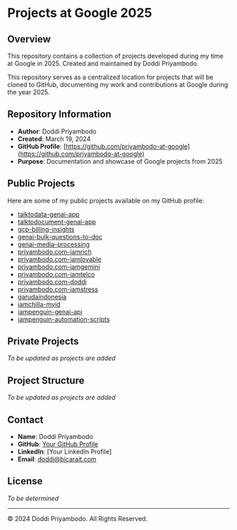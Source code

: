 # Projects at Google 2025

## Overview
This repository contains a collection of projects developed during my time at Google in 2025. Created and maintained by Doddi Priyambodo.

This repository serves as a centralized location for projects that will be cloned to GitHub, documenting my work and contributions at Google during the year 2025.

## Repository Information
- **Author**: Doddi Priyambodo
- **Created**: March 19, 2024
- **GitHub Profile**: [https://github.com/priyambodo-at-google](https://github.com/priyambodo-at-google)
- **Purpose**: Documentation and showcase of Google projects from 2025

## Public Projects
Here are some of my public projects available on my GitHub profile:
- [talktodata-genai-app](https://github.com/priyambodo-at-google/talktodata-genai-app)
- [talktodocument-genai-app](https://github.com/priyambodo-at-google/talktodocument-genai-app)
- [gcp-billing-insights](https://github.com/priyambodo-at-google/gcp-billing-insights)
- [genai-bulk-questions-to-doc](https://github.com/priyambodo-at-google/genai-bulk-questions-to-doc)
- [genai-media-processing](https://github.com/priyambodo-at-google/genai-media-processing)
- [priyambodo.com-iamrich](https://github.com/priyambodo-at-google/priyambodo.com-iamrich)
- [priyambodo.com-iamlovable](https://github.com/priyambodo-at-google/priyambodo.com-iamlovable)
- [priyambodo.com-iamgemini](https://github.com/priyambodo-at-google/priyambodo.com-iamgemini)
- [priyambodo.com-iamtelco](https://github.com/priyambodo-at-google/priyambodo.com-iamtelco)
- [priyambodo.com-doddi](https://github.com/priyambodo-at-google/priyambodo.com-doddi)
- [priyambodo.com-iamstress](https://github.com/priyambodo-at-google/priyambodo.com-iamstress)
- [garudaindonesia](https://github.com/priyambodo-at-google/garudaindonesia)
- [iamchilla-myid](https://github.com/priyambodo-at-google/iamchilla-myid)
- [iampenguin-genai-api](https://github.com/priyambodo-at-google/iampenguin-genai-api)
- [iampenguin-automation-scripts](https://github.com/priyambodo-at-google/iampenguin-automation-scripts)

## Private Projects
*To be updated as projects are added*

## Project Structure
*To be updated as projects are added*

## Contact
- **Name**: Doddi Priyambodo
- **GitHub**: [Your GitHub Profile](https://github.com/priyambodo-at-google)
- **LinkedIn**: [Your LinkedIn Profile]
- **Email**: doddi@bicarait.com

## License
*To be determined*

---
© 2024 Doddi Priyambodo. All Rights Reserved.
